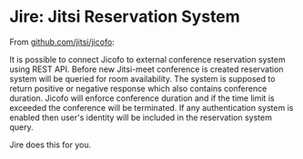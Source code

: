 # Jire: Jitsi Reservation System

From [github.com/jitsi/jicofo](https://github.com/jitsi/jicofo/blob/master/doc/reservation.md):

It is possible to connect Jicofo to external conference reservation system using REST API. Before new Jitsi-meet conference is created reservation system will be queried for room availability. The system is supposed to return positive or negative response which also contains conference duration. Jicofo will enforce conference duration and if the time limit is exceeded the conference will be terminated. If any authentication system is enabled then user's identity will be included in the reservation system query.

Jire does this for you.


